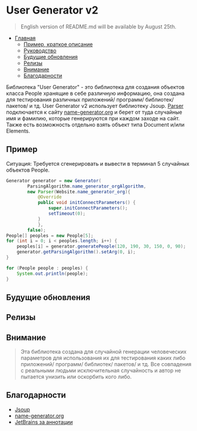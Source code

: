 # User Generator v2

> English version of README.md will be available by August 25th.

- [Главная](#user-generator-v2)
  - [Пример, краткое описание](#пример)
  - [Руководство](/GUIDE.ru.md)
  - [Будущие обновления](#будущие-обновления)
  - [Релизы](#релизы)
  - [Внимание](#внимание)
  - [Благодарности](#благодарности)

Библиотека "User Generator" - это библиотека для создания объектов класса People хранящие в себе различную информацию, она создана для тестирования различных приложений/ программ/ библиотек/ пакетов/ и тд.
User Generator v2 использует библиотеку Jsoup. [Parser](/GUIDE.ru.md#класс-parser) подключается к сайту [name-generator.org](https://www.name-generator.org.uk/quick/) и берет от туда случайные имя и фамилию, которые генерируются при каждом заходе на сайт. Также есть возможность отдельно взять объект типа Document и/или Elements.
## Пример

Ситуация: Требуется сгенерировать и вывести в терминал 5 случайных объектов People.

```java
Generator generator = new Generator(
        ParsingAlgorithm.name_generator_orgAlgorithm,
        new Parser(Website.name_generator_org){
            @Override
            public void initConnectParameters() {
                super.initConnectParameters();
                setTimeout(0);
            }
            },
        false);
People[] peoples = new People[5];
for (int i = 0; i < peoples.length; i++) {
    peoples[i] = generator.generatePeople(120, 190, 30, 150, 0, 90);
    generator.getParsingAlgorithm().setArg(0, i);
}

for (People people : peoples) {
    System.out.println(people);
}
```

## Будущие обновления

## Релизы

## Внимание

> Эта библиотека создана для случайной генерации человеческих параметров для использования их для тестирования каких либо приложений/ программ/ библиотек/ пакетов/ и тд. Все совпадения с реальными людьми исключительная случайность и автор не пытается унизить или оскорбить кого либо.

## Благодарности

+ [Jsoup](https://github.com/jhy/jsoup)
+ [name-generator.org](https://www.name-generator.org.uk/quick/)
+ [JetBrains за аннотации](https://github.com/JetBrains/java-annotations)